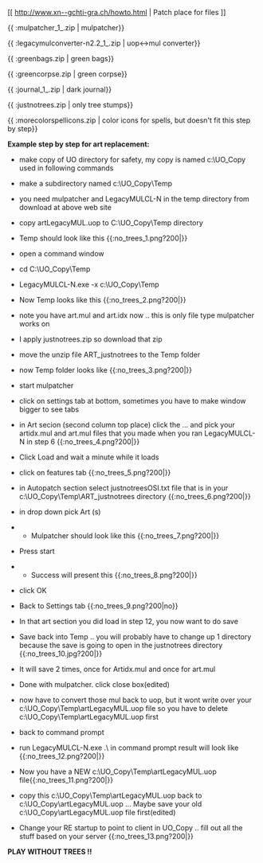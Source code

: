 
[[ http://www.xn--gchti-gra.ch/howto.html | Patch place for files ]]



{{ :mulpatcher_1_.zip | mulpatcher}}



{{ :legacymulconverter-n2.2_1_.zip | uop<->mul converter}}



{{ :greenbags.zip | green bags}}



{{ :greencorpse.zip | green corpse}}



{{ :journal_1_.zip | dark journal}}



{{ :justnotrees.zip | only tree stumps}}



{{ :morecolorspellicons.zip | color icons for spells, but doesn't fit this step by step}}



__Example step by step for art replacement:__

  -  make copy of UO directory for safety, my copy is named c:\UO_Copy used in following commands

  -  make a subdirectory named c:\UO_Copy\Temp

  - you need mulpatcher and LegacyMULCL-N in the temp directory from download at above web site

  - copy  artLegacyMUL.uop  to C:\UO_Copy\Temp  directory

  - Temp should look like this {{:no_trees_1.png?200|}}

  - open a command window

  - cd  C:\UO_Copy\Temp

  - LegacyMULCL-N.exe -x c:\UO_Copy\Temp

  - Now Temp looks like this {{:no_trees_2.png?200|}}

  - note you have art.mul and art.idx now .. this is only file type mulpatcher works on

  - I apply justnotrees.zip  so download that zip

  - move the unzip file ART_justnotrees to the Temp folder

  - now Temp folder looks like {{:no_trees_3.png?200|}}

  - start mulpatcher

  - click on settings tab at bottom, sometimes you have to make window bigger to see tabs

  - in Art secion (second column top place) click the ... and pick your artidx.mul and art.mul files that you made when you ran LegacyMULCL-N in step  6 {{:no_trees_4.png?200|}}

  - Click Load and wait a minute while it loads

  - click on features tab {{:no_trees_5.png?200|}}

  - in Autopatch section select justnotreesOSI.txt  file that is in your  c:\UO_Copy\Temp\ART_justnotrees directory {{:no_trees_6.png?200|}}

  - in drop down pick Art (s)

  - * Mulpatcher should look like this {{:no_trees_7.png?200|}}

  - Press start

  - * Success will present this {{:no_trees_8.png?200|}}

  - click OK

  - Back to Settings tab {{:no_trees_9.png?200|no}}

  - In that art section you did load in step 12, you now want to do save

  - Save back into Temp .. you will probably have to change up 1 directory because the save is going to open in the justnotrees directory {{:no_trees_10.jpg?200|}}

  - It will save 2 times, once for Artidx.mul and once for art.mul

  - Done with mulpatcher. click close box(edited)

  - now have to convert those mul back to uop, but it wont write over your c:\UO_Copy\Temp\artLegacyMUL.uop file so you have to delete  c:\UO_Copy\Temp\artLegacyMUL.uop first

  - back to command prompt

  - run LegacyMULCL-N.exe .\  in command prompt result will look like {{:no_trees_12.png?200|}}

  - Now you have a NEW c:\UO_Copy\Temp\artLegacyMUL.uop  file{{:no_trees_11.png?200|}}

  - copy this c:\UO_Copy\Temp\artLegacyMUL.uop back to c:\UO_Copy\artLegacyMUL.uop ... Maybe save your old c:\UO_Copy\artLegacyMUL.uop  file first(edited)

  - Change your RE startup to point to client in UO_Copy .. fill out all the stuff based on your server {{:no_trees_13.png?200|}}



**PLAY WITHOUT TREES  !!**

